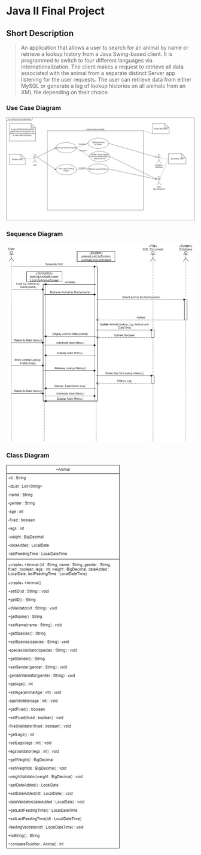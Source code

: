 # Java II Final Project
## Short Description
> An application that allows a user to search for an animal by name or retrieve a lookup history from a Java Swing-based client. It is programmed to switch to four different languages via Internationalization. The client makes a request to retrieve all data associated with the animal from a separate distinct Server app listening for the user requests. The user can retrieve data from either MySQL or generate a log of lookup histories on all animals from an XML file depending on their choice. 

### Use Case Diagram
![Use Case Diagram](images/UseCaseDiagramAnimalClass.jpg)

### Sequence Diagram
![Sequence Diagram](images/SequenceDiagramAnimalClass.jpg)
### Class Diagram
![Class Diagram](images/ClassDiagramAnimalClass.jpg)
